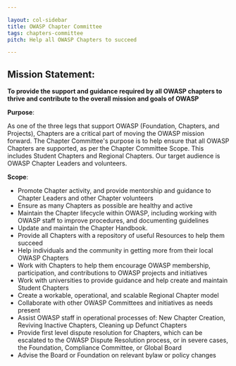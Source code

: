 ```yaml
---

layout: col-sidebar
title: OWASP Chapter Committee
tags: chapters-committee
pitch: Help all OWASP Chapters to succeed

---
```


## Mission Statement:

**To provide the support and guidance required by all OWASP chapters to thrive and contribute to the overall mission and goals of OWASP**

**Purpose**:

 As one of the three legs that support OWASP (Foundation, Chapters, and Projects), Chapters are a critical part of moving the OWASP mission forward. The Chapter Committee's purpose is to help ensure that all OWASP Chapters are supported, as per the Chapter Committee Scope. This includes Student Chapters and Regional Chapters. 
Our target audience is OWASP Chapter Leaders and volunteers.

**Scope**:
- Promote Chapter activity, and provide mentorship and guidance to Chapter Leaders and other Chapter volunteers
- Ensure as many Chapters as possible are healthy and active
- Maintain the Chapter lifecycle within OWASP, including working with OWASP staff to improve procedures, and documenting guidelines 
- Update and maintain the Chapter Handbook.
- Provide all Chapters with a repository of useful Resources to help them succeed
- Help individuals and the community in getting more from their local OWASP Chapters
- Work with Chapters to help them encourage OWASP membership, participation, and contributions to OWASP projects and initiatives
- Work with universities to provide guidance and help create and maintain Student Chapters 
- Create a workable, operational, and scalable Regional Chapter model
- Collaborate with other OWASP Committees and initiatives as needs present
- Assist OWASP staff in operational processes of: New Chapter Creation, Reviving Inactive Chapters, Cleaning up Defunct Chapters
- Provide first level dispute resolution for Chapters, which can be escalated to the OWASP Dispute Resolution process, or in severe cases, the Foundation, Compliance Committee, or Global Board
- Advise the Board or Foundation on relevant bylaw or policy changes


